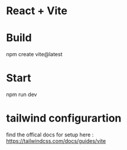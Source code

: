 # React + Vite

# Build
npm create vite@latest

# Start
npm run dev

# tailwind configurartion
 find the offical docs for setup here :
 https://tailwindcss.com/docs/guides/vite



